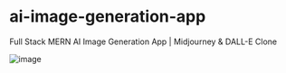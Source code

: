 # ai-image-generation-app
Full Stack MERN AI Image Generation App | Midjourney &amp; DALL-E Clone


![image](https://user-images.githubusercontent.com/67610407/218273097-b63ee3df-adf7-4841-95c7-8f36807cd0af.png)
